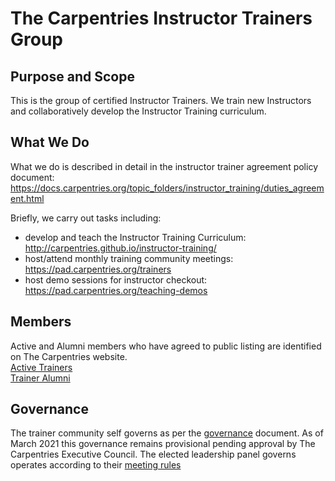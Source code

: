 # The Carpentries Instructor Trainers Group

## Purpose and Scope

This is the group of certified Instructor Trainers. We train new Instructors and collaboratively develop the Instructor Training curriculum.

## What We Do
What we do is described in detail in the instructor trainer agreement policy document: https://docs.carpentries.org/topic_folders/instructor_training/duties_agreement.html

Briefly, we carry out tasks including:
- develop and teach the Instructor Training Curriculum: http://carpentries.github.io/instructor-training/
- host/attend monthly training community meetings: https://pad.carpentries.org/trainers
- host demo sessions for instructor checkout: https://pad.carpentries.org/teaching-demos

## Members
Active and Alumni members who have agreed to public listing are identified on The Carpentries website.  
[Active Trainers](https://carpentries.org/trainers/)  
[Trainer Alumni](https://carpentries.org/trainer_alumni/)

## Governance

The trainer community self governs as per the [governance](governance) document. As of March 2021 this governance remains provisional pending approval by The Carpentries Executive Council.
The elected leadership panel governs operates according to their [meeting rules](policy/leader_meeting_rules.md)
